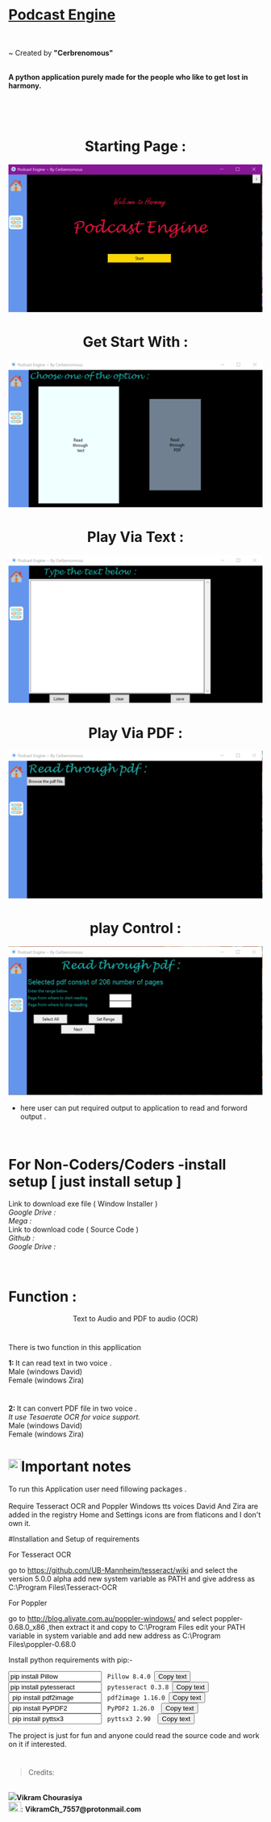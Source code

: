 # <b> <u> Podcast Engine </u> </b>


<br>

~ Created by <b> "Cerbrenomous" </b>

<br><b> A python application purely made for the people who like to get lost in harmony. </b>

#
<br>
<h1> <center> Starting Page :</h1>
<img src="https://github.com/VikramChourasiya-07/Podcast_Engine/blob/main/page_intro.PNG">

#

<h1> <center> Get Start With :</h1>
<img src="https://github.com/VikramChourasiya-07/Podcast_Engine/blob/main/page_work.png">

#

<h1> <center> Play Via Text :</h1>
<img src="https://github.com/VikramChourasiya-07/Podcast_Engine/blob/main/page_text_R.png">

#

<h1> <center> Play Via PDF :</h1>
<img src="https://github.com/VikramChourasiya-07/Podcast_Engine/blob/main/page_Read_Pdf.png">

#

<h1> <center> play Control :</h1>
<img src="https://github.com/VikramChourasiya-07/Podcast_Engine/blob/main/page_Play.png">

* here user can put required output to application to read and forword output . 

<br>

#

# For Non-Coders/Coders -install setup [ just install setup ]

Link to download exe file ( Window Installer )
<i> 
<br>
Google Drive :
<br>
Mega :
<br>
</i>
Link to download code ( Source Code )
<i>
<br>
Github :
<br>
Google Drive :
</i>

#

# <br> Function : </br>

<center> Text to Audio and PDF to audio (OCR) </center>

#
There is two function in this appllication <br>

<b> 1: </b> It can read text in two voice .
<br> Male (windows David)
<br> Female (windows Zira)
<br> 

# 

<b> 2: </b> It can convert PDF file in two voice . 
<br>
<i> It use Tesaerate OCR for voice support. </i>
<br>
Male (windows David)
<br> 
Female (windows Zira)
<br> 


# <img src="https://img.icons8.com/ios/50/000000/important-event.png" height="25" width="25" />Important notes 

To run this Application user need fillowing packages .
<br>
<br>
Require Tesseract OCR and Poppler
Windows tts voices David And Zira are added in the registry
Home and Settings icons are from flaticons and I don't own it.

#Installation and Setup of requirements

For Tesseract OCR

go to https://github.com/UB-Mannheim/tesseract/wiki and select the version 5.0.0 alpha
add new system variable as PATH and give address as C:\Program Files\Tesseract-OCR

For Poppler

go to http://blog.alivate.com.au/poppler-windows/ and select poppler-0.68.0_x86 ,then extract it and copy to C:\Program Files
edit your PATH variable in system variable and add new address as C:\Program Files\poppler-0.68.0

Install python requirements with pip:-




<input type="text" value="pip install Pillow" id="myInput">
<code> Pillow 8.4.0 </code><button onclick="myFunction()">Copy text</button>
<script>
  function myFunction() {
    var copyText = document.getElementById("myInput");
    copyText.select();
    document.execCommand("Copy");
    alert("Copied the text: " + copyText.value);
  }
</script>
<br>
<input type="text" value="pip install pytesseract " id="myInput">
<code> pytesseract 0.3.8 </code><button onclick="myFunction()">Copy text</button>
<script>
  function myFunction() {
    var copyText = document.getElementById("myInput");
    copyText.select();
    document.execCommand("Copy");
    alert("Copied the text: " + copyText.value);
  }
</script>
<br>
<input type="text" value=" pip install pdf2image " id="myInput">
<code> pdf2image 1.16.0 </code><button onclick="myFunction()">Copy text</button>
<script>
  function myFunction() {
    var copyText = document.getElementById("myInput");
    copyText.select();
    document.execCommand("Copy");
    alert("Copied the text: " + copyText.value);
  }
</script>
<br>
<input type="text" value=" pip install PyPDF2 " id="myInput">
<code> PyPDF2 1.26.0  </code><button onclick="myFunction()">Copy text</button>
<script>
  function myFunction() {
    var copyText = document.getElementById("myInput");
    copyText.select();
    document.execCommand("Copy");
    alert("Copied the text: " + copyText.value);
  }
</script>
<br>
<input type="text" value=" pip install pyttsx3 " id="myInput">
<code> pyttsx3 2.90  </code><button onclick="myFunction()">Copy text</button>
<script>
  function myFunction() {
    var copyText = document.getElementById("myInput");
    copyText.select();
    document.execCommand("Copy");
    alert("Copied the text: " + copyText.value);
  }
</script>


 The project is just for fun and anyone could read the source code and work on it if interested.

#
> Credits: 
<br>
<b>
<img src="https://img.icons8.com/color/48/000000/designer.png" heigth="20" />Vikram Chourasiya

</b>
<br>
<img src="https://img.icons8.com/glyph-neue/64/000000/email.png" height='20' width='25' />: <b>VikramCh_7557@protonmail.com

#

